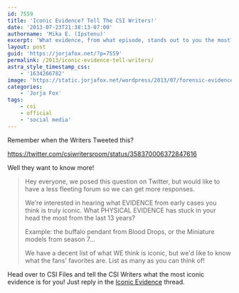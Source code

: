 ```yaml
---
id: 7559
title: 'Iconic Evidence? Tell The CSI Writers!'
date: '2013-07-23T21:38:13-07:00'
authorname: 'Mika E. (Ipstenu)'
excerpt: 'What evidence, from what episode, stands out to you the most?'
layout: post
guid: 'https://jorjafox.net/?p=7559'
permalink: /2013/iconic-evidence-tell-writers/
astra_style_timestamp_css:
    - '1634266782'
image: 'https://static.jorjafox.net/wordpress/2013/07/forensic-evidence.jpg'
categories:
    - 'Jorja Fox'
tags:
    - csi
    - official
    - 'social media'
---
```


Remember when the Writers Tweeted this?

https://twitter.com/csiwritersroom/status/358370006372847616

Well they want to know more!
<blockquote>Hey everyone, we posed this question on Twitter, but would like to have a less fleeting forum so we can get more responses.

We're interested in hearing what EVIDENCE from early cases you think is truly iconic. What PHYSICAL EVIDENCE has stuck in your head the most from the last 13 years?

Example: the buffalo pendant from Blood Drops, or the Miniature models from season 7...

We have a decent list of what WE think is iconic, but we'd like to know what the fans' favorites are. List as many as you can think of!</blockquote>
Head over to CSI Files and tell the CSI Writers what the most iconic evidence is for you! Just reply in the <a href="http://talk.csifiles.com/showthread.php?p=1248370#post1248370">Iconic Evidence</a> thread.

